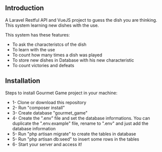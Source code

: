 ## Introduction
A Laravel Restful API and VueJS project to guess the dish you are thinking. This system learning new dishes with the use.

This system has these features:
- To ask the characteristcs of the dish
- To learn with the use
- To count how many times a dish was played
- To store new dishes in Database with his new characteristic
- To count victories and defeats

## Installation
Steps to install Gourmet Game project in your machine:
- 1- Clone or download this repository
- 2- Run "composer install"
- 3- Create database "gourmet_game"
- 4- Create the ".env" file and set the database informations. You can duplicate the ".env.example" file, rename to ".env" and just add the database information
- 5- Run "php artisan migrate" to create the tables in database
- 5- Run "php artisan db:seed" to insert some rows in the tables
- 6- Start your server and access it!